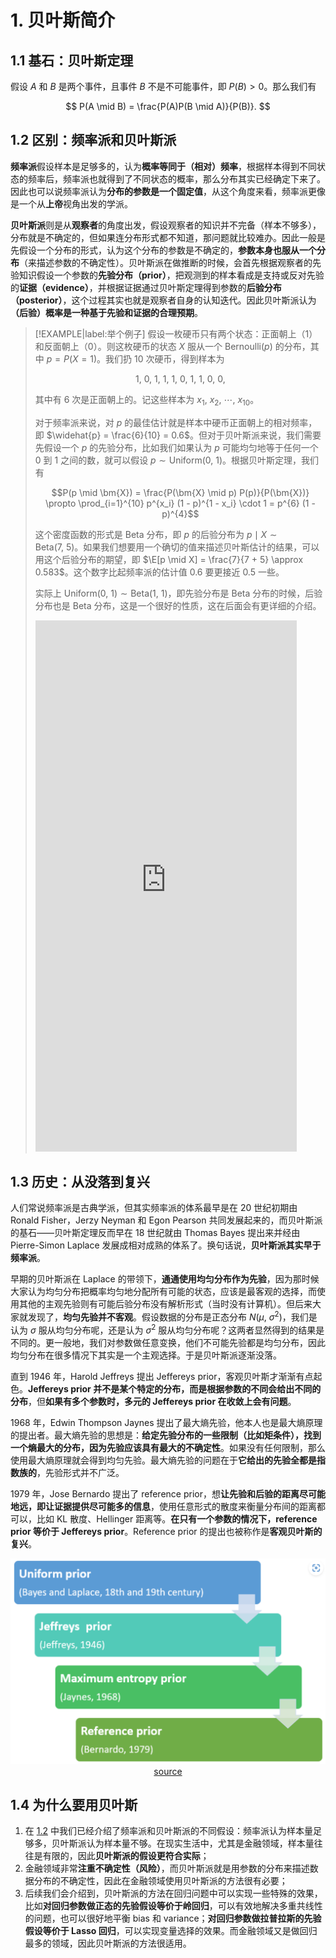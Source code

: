 # 1. 贝叶斯简介

## 1.1 基石：贝叶斯定理

假设 $A$ 和 $B$ 是两个事件，且事件 $B$ 不是不可能事件，即 $P(B) > 0$。那么我们有

$$
P(A \mid B) = \frac{P(A)P(B \mid A)}{P(B)}.
$$

## 1.2 区别：频率派和贝叶斯派

**频率派**假设样本是足够多的，认为**概率等同于（相对）频率**，根据样本得到不同状态的频率后，频率派也就得到了不同状态的概率，那么分布其实已经确定下来了。因此也可以说频率派认为**分布的参数是一个固定值**，从这个角度来看，频率派更像是一个从**上帝**视角出发的学派。

**贝叶斯派**则是从**观察者**的角度出发，假设观察者的知识并不完备（样本不够多），分布就是不确定的，但如果连分布形式都不知道，那问题就比较难办。因此一般是先假设一个分布的形式，认为这个分布的参数是不确定的，**参数本身也服从一个分布**（来描述参数的不确定性）。贝叶斯派在做推断的时候，会首先根据观察者的先验知识假设一个参数的**先验分布（prior）**，把观测到的样本看成是支持或反对先验的**证据（evidence）**，并根据证据通过贝叶斯定理得到参数的**后验分布（posterior）**，这个过程其实也就是观察者自身的认知迭代。因此贝叶斯派认为<strong>（后验）概率是一种基于先验和证据的合理预期</strong>。

> [!EXAMPLE|label:举个例子]
> 假设一枚硬币只有两个状态：正面朝上（$1$）和反面朝上（$0$）。则这枚硬币的状态 $X$ 服从一个 $\text{Bernoulli}(p)$ 的分布，其中 $p = P(X=1)$。我们扔 10 次硬币，得到样本为 
> 
> $$1,\ 0,\ 1,\ 1,\ 1,\ 0,\ 1,\ 1,\ 0,\ 0,$$
>
> 其中有 6 次是正面朝上的。记这些样本为 $x_1,\ x_2,\ \cdots,\ x_{10}$。
> 
> 对于频率派来说，对 $p$ 的最佳估计就是样本中硬币正面朝上的相对频率，即 $\widehat{p} = \frac{6}{10} = 0.6$。但对于贝叶斯派来说，我们需要先假设一个 $p$ 的先验分布，比如我们如果认为 $p$ 可能均匀地等于任何一个 0 到 1 之间的数，就可以假设 $p \sim \text{Uniform}(0,\ 1)$。根据贝叶斯定理，我们有
>
> $$P(p \mid \bm{X}) = \frac{P(\bm{X} \mid p) P(p)}{P(\bm{X})} \propto \prod_{i=1}^{10} p^{x_i} (1 - p)^{1 - x_i} \cdot 1 = p^{6} (1 - p)^{4}$$
> 
> 这个密度函数的形式是 $\text{Beta}$ 分布，即 $p$ 的后验分布为 $p \mid X \sim \text{Beta}(7,\ 5)$。如果我们想要用一个确切的值来描述贝叶斯估计的结果，可以用这个后验分布的期望，即 $\E[p \mid X] = \frac{7}{7 + 5} \approx 0.583$。这个数字比起频率派的估计值 $0.6$ 要更接近 $0.5$ 一些。
>
> 实际上 $\text{Uniform}(0,\ 1) \sim \text{Beta}(1,\ 1)$，即先验分布是 $\text{Beta}$ 分布的时候，后验分布也是 $\text{Beta}$ 分布，这是一个很好的性质，这在后面会有更详细的介绍。
>
>  <iframe height=850 width=90% src="https://eurekastatistics.com/beta-distribution-pdf-grapher/" frameborder=0 allowfullscreen></iframe>

## 1.3 历史：从没落到复兴

人们常说频率派是古典学派，但其实频率派的体系最早是在 20 世纪初期由 Ronald Fisher，Jerzy Neyman 和 Egon Pearson 共同发展起来的，而贝叶斯派的基石——贝叶斯定理反而早在 18 世纪就由 Thomas Bayes 提出来并经由 Pierre-Simon Laplace 发展成相对成熟的体系了。换句话说，**贝叶斯派其实早于频率派**。

早期的贝叶斯派在 Laplace 的带领下，**通通使用均匀分布作为先验**，因为那时候大家认为均匀分布把概率均匀地分配所有可能的状态，应该是最客观的选择，而使用其他的主观先验则有可能后验分布没有解析形式（当时没有计算机）。但后来大家就发现了，**均匀先验并不客观**。假设数据的分布是正态分布 $N(\mu,\ \sigma^{2})$，我们是认为 $\sigma$ 服从均匀分布呢，还是认为 $\sigma^{2}$ 服从均匀分布呢？这两者显然得到的结果是不同的。更一般地，我们对参数做任意变换，他们不可能先验都是均匀分布，因此均匀分布在很多情况下其实是一个主观选择。于是贝叶斯派逐渐没落。

直到 1946 年，Harold Jeffreys 提出 Jeffereys prior，客观贝叶斯才渐渐有点起色。**Jeffereys prior 并不是某个特定的分布，而是根据参数的不同会给出不同的分布**，但**如果有多个参数时，多元的 Jeffereys prior 在收敛上会有问题**。

1968 年，Edwin Thompson Jaynes 提出了最大熵先验，他本人也是最大熵原理的提出者。最大熵先验的思想是：**给定先验分布的一些限制（比如矩条件），找到一个熵最大的分布，因为先验应该具有最大的不确定性**。如果没有任何限制，那么使用最大熵原理就会得到均匀先验。最大熵先验的问题在于**它给出的先验全都是指数族的**，先验形式并不广泛。

1979 年，Jose Bernardo 提出了 reference prior，想**让先验和后验的距离尽可能地远，即让证据提供尽可能多的信息**，使用任意形式的散度来衡量分布间的距离都可以，比如 KL 散度、Hellinger 距离等。**在只有一个参数的情况下，reference prior 等价于 Jeffereys prior**。Reference prior 的提出也被称作是**客观贝叶斯的复兴**。

<div align='center'>

![](image/2024-01-04-17-49-29.png)
[source](https://www.statlect.com/fundamentals-of-statistics/uninformative-prior)
</div align='center'>

## 1.4 为什么要用贝叶斯

1. 在 [1.2](#_12-区别：频率派和贝叶斯派) 中我们已经介绍了频率派和贝叶斯派的不同假设：频率派认为样本量足够多，贝叶斯派认为样本量不够。在现实生活中，尤其是金融领域，样本量往往是有限的，因此**贝叶斯派的假设更符合实际**；
2. 金融领域非常**注重不确定性（风险）**，而贝叶斯派就是用参数的分布来描述数据分布的不确定性，因此在金融领域使用贝叶斯派的方法很有必要；
3. 后续我们会介绍到，贝叶斯派的方法在回归问题中可以实现一些特殊的效果，比如**对回归参数做正态的先验假设等价于岭回归**，可以有效地解决多重共线性的问题，也可以很好地平衡 bias 和 variance；**对回归参数做拉普拉斯的先验假设等价于 Lasso 回归**，可以实现变量选择的效果。而金融领域又是做回归最多的领域，因此贝叶斯派的方法很适用。

<!-- 当样本的分布形式是二项分布 $\text{Binomial}(n,\ p)$ 时，对二项分布的概率参数 $p$ 使用均匀先验得到的后验是 $\text{Beta}$ 分布，我们在 [1.2](#_12-区别：频率派和贝叶斯派) 中已经用一个特例验证过了。当样本的分布形式是正态分布 $N(\mu,\ \sigma^{2})$ 时，对正态分布的均值参数 $\mu$ 使用均匀先验得到的后验是正态分布。对于这两种情况，均匀分布都是 $\text{Beta}$ 分布或者正态分布的特例， -->